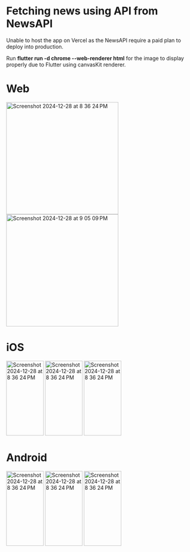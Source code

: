 # Fetching news using API from NewsAPI

Unable to host the app on Vercel as the NewsAPI require a paid plan to deploy into production.

Run **flutter run -d chrome --web-renderer html** for the image to display properly due to Flutter using canvasKit renderer.

# Web

<img height = "300" width="300" alt="Screenshot 2024-12-28 at 8 36 24 PM" src="https://github.com/user-attachments/assets/34468b77-f176-4c2d-a1a7-7ff23c7e73c6" />
<img height = "300" width="300" alt="Screenshot 2024-12-28 at 9 05 09 PM" src="https://github.com/user-attachments/assets/8fb5b31e-f8af-4f28-aace-5d3a768c3aeb" />

# iOS
<img height = "200" width="100" alt="Screenshot 2024-12-28 at 8 36 24 PM" src="https://github.com/user-attachments/assets/b7ea63ae-8551-4c98-9f15-9a61f595cd98" />
<img height = "200" width="100" alt="Screenshot 2024-12-28 at 8 36 24 PM" src="https://github.com/user-attachments/assets/df4bdab2-98c4-4f7b-ac35-0833e51d1594" />
<img height = "200" width="100" alt="Screenshot 2024-12-28 at 8 36 24 PM" src="https://github.com/user-attachments/assets/2ed25356-7e8c-4a52-9389-dde3a7111f55" />

# Android

<img height = "200" width="100" alt="Screenshot 2024-12-28 at 8 36 24 PM" src="https://github.com/user-attachments/assets/484b10cd-58b9-4ff3-9ba4-95184688d255" />
<img height = "200" width="100" alt="Screenshot 2024-12-28 at 8 36 24 PM" src="https://github.com/user-attachments/assets/c23d165f-0833-4b77-86a4-3eb49f7222e2" />
<img height = "200" width="100" alt="Screenshot 2024-12-28 at 8 36 24 PM" src="https://github.com/user-attachments/assets/72b6bdbe-2811-4ac9-a0d9-cfb3034d0e2d" />

